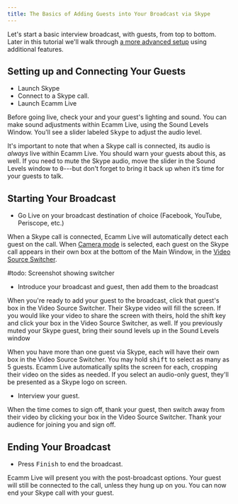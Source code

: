 ```yaml
---
title: The Basics of Adding Guests into Your Broadcast via Skype
---
```


Let's start a basic interview broadcast, with guests, from top to bottom. Later in this tutorial we'll walk through [a more advanced setup](/003-integrate-scenes) using additional features.

## Setting up and Connecting Your Guests

* Launch Skype
* Connect to a Skype call.
* Launch Ecamm Live

Before going live, check your and your guest's lighting and sound. You can make sound adjustments within Ecamm Live, using the Sound Levels Window. You'll see a slider labeled <samp>Skype</samp> to adjust the audio level. 

It's important to note that when a Skype call is connected, its audio is _always_ live within Ecamm Live. You should warn your guests about this, as well. If you need to mute the Skype audio, move the slider in the Sound Levels window to <samp>0</samp>---but don't forget to bring it back up when it’s time for your guests to talk.

## Starting Your Broadcast

* Go Live on your broadcast destination of choice (Facebook, YouTube, Periscope, etc.)

When a Skype call is connected, Ecamm Live will automatically detect each guest on the call. When [Camera mode](/ecamm-live-manual/004-source-modes/#camera) is selected, each guest on the Skype call appears in their own box at the bottom of the Main Window, in the [Video Source Switcher](/ecamm-live-manual/004-source-modes/#video-source-switcher).

#todo: Screenshot showing switcher

* Introduce your broadcast and guest, then add them to the broadcast

When you're ready to add your guest to the broadcast, click that guest's box in the Video Source Switcher. Their Skype video will fill the screen. If you would like your video to share the screen with theirs, hold the shift key and click your box in the Video Source Switcher, as well. If you previously muted your Skype guest, bring their sound levels up in the Sound Levels window 

When you have more than one guest via Skype, each will have their own box in the Video Source Switcher. You may hold <kbd>shift</kbd> to select as many as 5 guests. Ecamm Live automatically splits the screen for each, cropping their video on the sides as needed. If you select an audio-only guest, they'll be presented as a Skype logo on screen.

* Interview your guest.

When the time comes to sign off, thank your guest, then switch away from their video by clicking your box in the Video Source Switcher. Thank your audience for joining you and sign off.

## Ending Your Broadcast
* Press <samp class="blue">Finish</samp> to end the broadcast.

Ecamm Live will present you with the post-broadcast options.
Your guest will still be connected to the call, unless they hung up on you. You can now end your Skype call with your guest.
